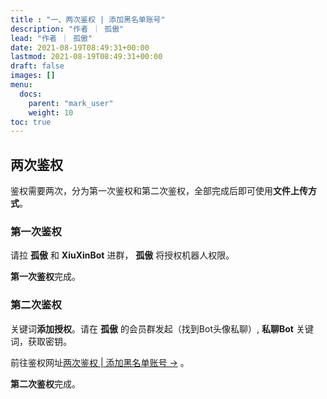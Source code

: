 ```yaml
---
title : "一、两次鉴权 | 添加黑名单账号"
description: "作者 ｜ 孤傲"
lead: "作者 ｜ 孤傲"
date: 2021-08-19T08:49:31+00:00
lastmod: 2021-08-19T08:49:31+00:00
draft: false 
images: []
menu:
  docs:
    parent: "mark_user"
    weight: 10
toc: true
---
```


## 两次鉴权

鉴权需要两次，分为第一次鉴权和第二次鉴权，全部完成后即可使用**文件上传方式**。

### 第一次鉴权

请拉 **孤傲** 和 **XiuXinBot** 进群， **孤傲** 将授权机器人权限。

**第一次鉴权**完成。

### 第二次鉴权

关键词**添加授权**。请在 **孤傲** 的会员群发起（找到Bot头像私聊）, **私聊Bot** 关键词，获取密钥。

前往鉴权网址[两次鉴权 | 添加黑名单账号 →](https://skin-api-sq.gushao.club/Authentication/) 。

**第二次鉴权**完成。
